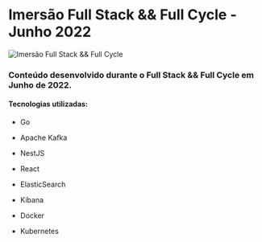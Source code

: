 # Imersão Full Stack && Full Cycle - Junho 2022

![Imersão Full Stack && Full Cycle](https://events-fullcycle.s3.amazonaws.com/events-fullcycle/static/site/img/grupo_4417.png)

### Conteúdo desenvolvido durante o Full Stack && Full Cycle em Junho de 2022.

#### Tecnologias utilizadas:

- Go

- Apache Kafka

- NestJS

- React

- ElasticSearch

- Kibana

- Docker

- Kubernetes